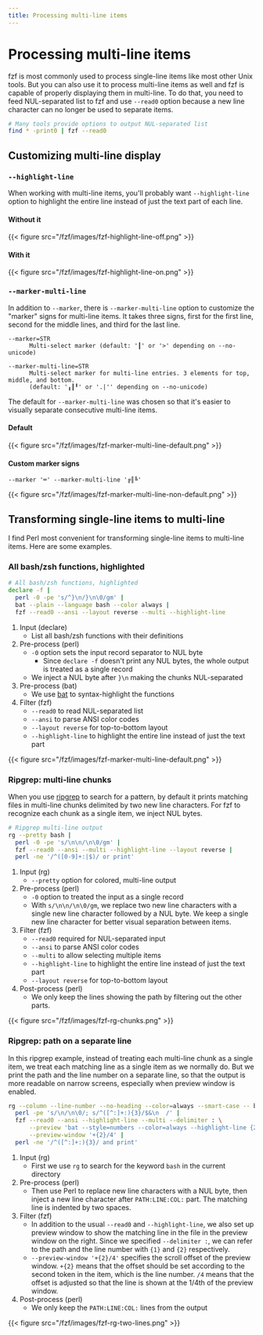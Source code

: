 ```yaml
---
title: Processing multi-line items
---
```


# Processing multi-line items

fzf is most commonly used to process single-line items like most other Unix
tools. But you can also use it to process multi-line items as well and fzf is
capable of properly displaying them in multi-line. To do that, you need to
feed NUL-separated list to fzf and use `--read0` option because a new line
character can no longer be used to separate items.

```sh
# Many tools provide options to output NUL-separated list
find * -print0 | fzf --read0
```

## Customizing multi-line display

### `--highlight-line`

When working with multi-line items, you'll probably want `--highlight-line`
option to highlight the entire line instead of just the text part of each line.

#### Without it

{{< figure src="/fzf/images/fzf-highlight-line-off.png" >}}

#### With it

{{< figure src="/fzf/images/fzf-highlight-line-on.png" >}}

### `--marker-multi-line`

In addition to `--marker`, there is `--marker-multi-line` option to customize
the "marker" signs for multi-line items. It takes three signs, first
for the first line, second for the middle lines, and third for the last line.

```
--marker=STR
      Multi-select marker (default: '┃' or '>' depending on --no-unicode)

--marker-multi-line=STR
      Multi-select marker for multi-line entries. 3 elements for top, middle, and bottom.
      (default: '╻┃╹' or '.|'' depending on --no-unicode)
```

The default for `--marker-multi-line` was chosen so that it's easier to
visually separate consecutive multi-line items.

#### Default

{{< figure src="/fzf/images/fzf-marker-multi-line-default.png" >}}

#### Custom marker signs

`--marker '═' --marker-multi-line '╔║╚'`

{{< figure src="/fzf/images/fzf-marker-multi-line-non-default.png" >}}


## Transforming single-line items to multi-line

I find Perl most convenient for transforming single-line items to multi-line
items. Here are some examples.

### All bash/zsh functions, highlighted

```bash
# All bash/zsh functions, highlighted
declare -f |
  perl -0 -pe 's/^}\n/}\n\0/gm' |
  bat --plain --language bash --color always |
  fzf --read0 --ansi --layout reverse --multi --highlight-line
```

1. Input (declare)
    * List all bash/zsh functions with their definitions
1. Pre-process (perl)
    * `-0` option sets the input record separator to NUL byte
        * Since `declare -f` doesn't print any NUL bytes, the whole output is
          treated as a single record
    * We inject a NUL byte after `}\n` making the chunks NUL-separated
1. Pre-process (bat)
    * We use [bat] to syntax-highlight the functions
1. Filter (fzf)
    * `--read0` to read NUL-separated list
    * `--ansi` to parse ANSI color codes
    * `--layout reverse` for top-to-bottom layout
    * `--highlight-line` to highlight the entire line instead of just the text part

[bat]: https://github.com/sharkdp/bat

{{< figure src="/fzf/images/fzf-marker-multi-line-default.png" >}}

### Ripgrep: multi-line chunks

[ripgrep]: https://github.com/BurntSushi/ripgrep

When you use [ripgrep] to search for a pattern, by default it prints matching
files in multi-line chunks delimited by two new line characters. For fzf to
recognize each chunk as a single item, we inject NUL bytes.

```sh
# Ripgrep multi-line output
rg --pretty bash |
  perl -0 -pe 's/\n\n/\n\0/gm' |
  fzf --read0 --ansi --multi --highlight-line --layout reverse |
  perl -ne '/^([0-9]+:|$)/ or print'
```

1. Input (rg)
    * `--pretty` option for colored, multi-line output
1. Pre-process (perl)
    * `-0` option to treated the input as a single record
    * With `s/\n\n/\n\0/gm`, we replace two new line characters with a single new
      line character followed by a NUL byte. We keep a single new line character
      for better visual separation between items.
1. Filter (fzf)
    * `--read0` required for NUL-separated input
    * `--ansi` to parse ANSI color codes
    * `--multi` to allow selecting multiple items
    * `--highlight-line` to highlight the entire line instead of just the text part
    * `--layout reverse` for top-to-bottom layout
1. Post-process (perl)
    * We only keep the lines showing the path by filtering out the other
      parts.

{{< figure src="/fzf/images/fzf-rg-chunks.png" >}}

### Ripgrep: path on a separate line

In this ripgrep example, instead of treating each multi-line chunk as a single
item, we treat each matching line as a single item as we normally do. But we
print the path and the line number on a separate line, so that the output is
more readable on narrow screens, especially when preview window is enabled.

```sh
rg --column --line-number --no-heading --color=always --smart-case -- bash |
  perl -pe 's/\n/\n\0/; s/^([^:]+:){3}/$&\n  /' |
  fzf --read0 --ansi --highlight-line --multi --delimiter : \
      --preview 'bat --style=numbers --color=always --highlight-line {2} {1}' \
      --preview-window '+{2}/4' |
  perl -ne '/^([^:]+:){3}/ and print'
```

1. Input (rg)
    * First we use `rg` to search for the keyword `bash` in the current directory
1. Pre-process (perl)
    * Then use Perl to replace new line characters with a NUL byte, then
      inject a new line character after `PATH:LINE:COL:` part. The matching
      line is indented by two spaces.
1. Filter (fzf)
    * In addition to the usual `--read0` and `--highlight-line`, we also set
      up preview window to show the matching line in the file in the preview
      window on the right. Since we specified `--delimiter :`, we can refer to
      the path and the line number with `{1}` and `{2}` respectively.
    * `--preview-window '+{2}/4'` specifies the scroll offset of the preview
      window. `+{2}` means that the offset should be set according to the second
      token in the item, which is the line number. `/4` means that the offset
      is adjusted so that the line is shown at the 1/4th of the preview window.
1. Post-process (perl)
    * We only keep the `PATH:LINE:COL:` lines from the output

{{< figure src="/fzf/images/fzf-rg-two-lines.png" >}}
